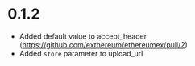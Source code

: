 # 0.1.2
* Added default value to accept_header (https://github.com/exthereum/ethereumex/pull/2)
* Added `store` parameter to upload_url
